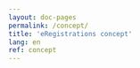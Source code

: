 ```yaml
---
layout: doc-pages
permalink: /concept/
title: 'eRegistrations concept'
lang: en
ref: concept
---
```

